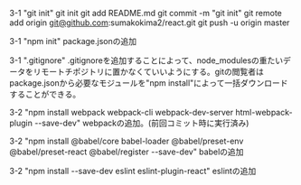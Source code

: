 3-1 "git init"
git init
git add README.md
git commit -m "git init"
git remote add origin git@github.com:sumakokima2/react.git
git push -u origin master

3-1 "npm init"
package.jsonの追加

3-1 ".gitignore"
.gitignoreを追加することによって、node_modulesの重たいデータをリモートチポジトリに置かなくていいようにする。gitの閲覧者はpackage.jsonから必要なモジュールを"npm install"によって一括ダウンロードすることができる。

3-2 "npm install  webpack webpack-cli webpack-dev-server html-webpack-plugin --save-dev"
webpackの追加。(前回コミット時に実行済み)

3-2 "npm install  @babel/core babel-loader @babel/preset-env @babel/preset-react @babel/register --save-dev"
babelの追加

3-2 "npm install --save-dev eslint eslint-plugin-react"
eslintの追加